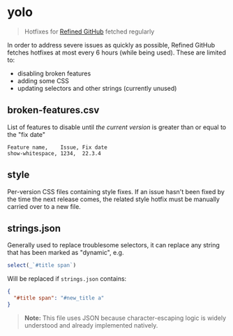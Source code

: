 # yolo

> Hotfixes for [Refined GitHub](https://github.com/refined-github/refined-github) fetched regularly

In order to address severe issues as quickly as possible, Refined GitHub fetches hotfixes at most every 6 hours (while being used). These are limited to:

- disabling broken features
- adding some CSS
- updating selectors and other strings (currently unused)

## broken-features.csv

List of features to disable until _the current version_ is greater than or equal to the "fix date"

```csv
Feature name,    Issue, Fix date
show-whitespace, 1234,  22.3.4
```

## style

Per-version CSS files containing style fixes. If an issue hasn't been fixed by the time the next release comes, the related style hotfix must be manually carried over to a new file.

## strings.json

Generally used to replace troublesome selectors, it can replace any string that has been marked as "dynamic", e.g.

```js
select(_`#title span`)
```

Will be replaced if `strings.json` contains:

```json
{
  "#title span": "#new_title a"
}
```

> **Note:** This file uses JSON because character-escaping logic is widely understood and already implemented natively.
